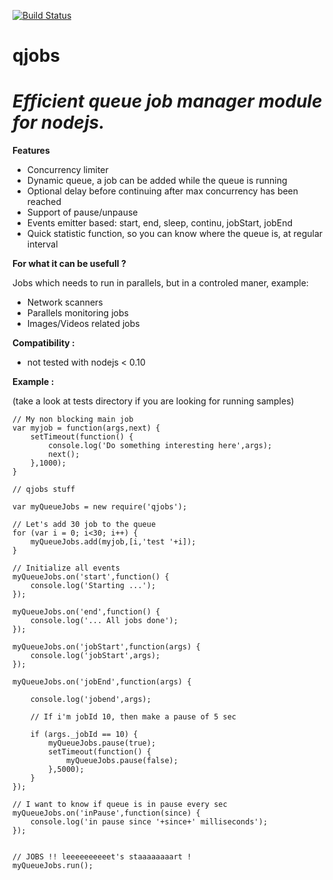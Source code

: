 [![Build Status](https://secure.travis-ci.org/franck34/qjobs.png)](http://travis-ci.org/franck34/qjobs)

**qjobs**
==================
*Efficient queue job manager module for nodejs.*
=======

**Features**
* Concurrency limiter
* Dynamic queue, a job can be added while the queue is running
* Optional delay before continuing after max concurrency has been reached
* Support of pause/unpause
* Events emitter based: start, end, sleep, continu, jobStart, jobEnd
* Quick statistic function, so you can know where the queue is, at regular interval

**For what it can be usefull ?**

Jobs which needs to run in parallels, but in a controled maner, example: 
* Network scanners
* Parallels monitoring jobs
* Images/Videos related jobs 


**Compatibility :**
* not tested with nodejs < 0.10


**Example :**

(take a look at tests directory if you are looking for running samples)


```
// My non blocking main job
var myjob = function(args,next) {
    setTimeout(function() {
        console.log('Do something interesting here',args);
        next();
    },1000);
}

// qjobs stuff

var myQueueJobs = new require('qjobs');

// Let's add 30 job to the queue
for (var i = 0; i<30; i++) {
    myQueueJobs.add(myjob,[i,'test '+i]);
}

// Initialize all events
myQueueJobs.on('start',function() {
    console.log('Starting ...');
});

myQueueJobs.on('end',function() {
    console.log('... All jobs done');
});

myQueueJobs.on('jobStart',function(args) {
    console.log('jobStart',args);
});

myQueueJobs.on('jobEnd',function(args) {

    console.log('jobend',args);
    
    // If i'm jobId 10, then make a pause of 5 sec

    if (args._jobId == 10) {
        myQueueJobs.pause(true);
        setTimeout(function() {
            myQueueJobs.pause(false);
        },5000);
    }
});

// I want to know if queue is in pause every sec
myQueueJobs.on('inPause',function(since) {
    console.log('in pause since '+since+' milliseconds');
});


// JOBS !! leeeeeeeeeet's staaaaaaaart !
myQueueJobs.run();



